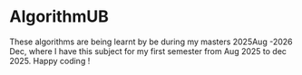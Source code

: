 # AlgorithmUB
These algorithms are being learnt by be during my masters 2025Aug -2026 Dec, where I have this subject for my first semester from Aug 2025 to dec 2025. Happy coding !
